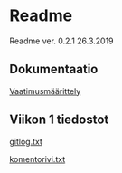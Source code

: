 # Readme

Readme ver. 0.2.1 26.3.2019

## Dokumentaatio

[Vaatimusmäärittely](https://github.com/topiranta/ot-harjoitustyo/blob/master/dokumentointi/vaatimusmaarittely.md)

## Viikon 1 tiedostot

[gitlog.txt](https://github.com/topiranta/ot-harjoitustyo/blob/master/laskarit/viikko1/gitlog.txt)

[komentorivi.txt](https://github.com/topiranta/ot-harjoitustyo/blob/master/laskarit/viikko1/komentorivi.txt)

